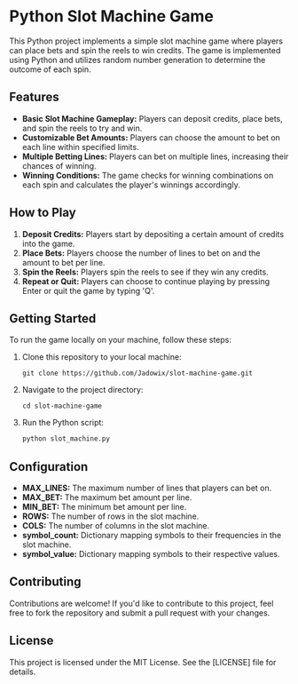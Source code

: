 # Python Slot Machine Game

This Python project implements a simple slot machine game where players can place bets and spin the reels to win credits. The game is implemented using Python and utilizes random number generation to determine the outcome of each spin.

## Features

- **Basic Slot Machine Gameplay:** Players can deposit credits, place bets, and spin the reels to try and win.
- **Customizable Bet Amounts:** Players can choose the amount to bet on each line within specified limits.
- **Multiple Betting Lines:** Players can bet on multiple lines, increasing their chances of winning.
- **Winning Conditions:** The game checks for winning combinations on each spin and calculates the player's winnings accordingly.

## How to Play

1. **Deposit Credits:** Players start by depositing a certain amount of credits into the game.
2. **Place Bets:** Players choose the number of lines to bet on and the amount to bet per line.
3. **Spin the Reels:** Players spin the reels to see if they win any credits.
4. **Repeat or Quit:** Players can choose to continue playing by pressing Enter or quit the game by typing 'Q'.

## Getting Started

To run the game locally on your machine, follow these steps:

1. Clone this repository to your local machine:

   ```
   git clone https://github.com/Jadowix/slot-machine-game.git
   ```

2. Navigate to the project directory:

   ```
   cd slot-machine-game
   ```

3. Run the Python script:

   ```bash
   python slot_machine.py
   ```

## Configuration

- **MAX_LINES:** The maximum number of lines that players can bet on.
- **MAX_BET:** The maximum bet amount per line.
- **MIN_BET:** The minimum bet amount per line.
- **ROWS:** The number of rows in the slot machine.
- **COLS:** The number of columns in the slot machine.
- **symbol_count:** Dictionary mapping symbols to their frequencies in the slot machine.
- **symbol_value:** Dictionary mapping symbols to their respective values.

## Contributing

Contributions are welcome! If you'd like to contribute to this project, feel free to fork the repository and submit a pull request with your changes.

## License

This project is licensed under the MIT License. See the [LICENSE] file for details.
